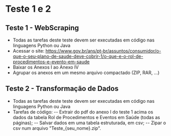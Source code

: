 # Teste 1 e 2
## Teste 1 - WebScraping
- Todas as tarefas deste teste devem ser executadas em código nas linguagens Python ou Java
- Acessar o site: https://www.gov.br/ans/pt-br/assuntos/consumidor/o-que-o-seu-plano-de-saude-deve-cobrir-1/o-que-e-o-rol-de-procedimentos-e-evento-em-saude
- Baixar os Anexos I ao Anexo IV
- Agrupar os anexos em um mesmo arquivo compactado (ZIP, RAR, ...)

## Teste 2 - Transformação de Dados
- Todas as tarefas deste teste devem ser executadas em código nas linguagens Python ou Java
- Tarefas de código:
-- Extrair do pdf do anexo I do teste 1 acima os dados da tabela Rol de Procedimentos e Eventos em Saúde (todas as páginas);
-- Salvar dados em uma tabela estruturada, em csv;
-- Zipar o csv num arquivo "Teste_{seu_nome}.zip".